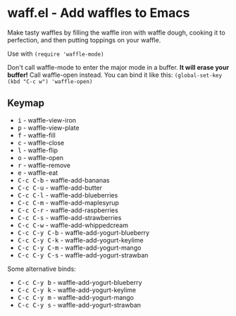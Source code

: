 # waff.el - Add waffles to Emacs

Make tasty waffles by filling the waffle iron with waffle dough, cooking it to perfection, and then putting toppings on your waffle.

Use with `(require 'waffle-mode)`

Don't call waffle-mode to enter the major mode in a buffer. **It will erase your buffer!**
Call waffle-open instead. You can bind it like this: `(global-set-key (kbd "C-c w") 'waffle-open)`

## Keymap
- <kbd>i</kbd> - waffle-view-iron                
- <kbd>p</kbd> - waffle-view-plate               
- <kbd>f</kbd> - waffle-fill                     
- <kbd>c</kbd> - waffle-close                    
- <kbd>l</kbd> - waffle-flip                     
- <kbd>o</kbd> - waffle-open                     
- <kbd>r</kbd> - waffle-remove                   
- <kbd>e</kbd> - waffle-eat                      
- <kbd>C-c C-b</kbd> - waffle-add-bananas              
- <kbd>C-c C-u</kbd> - waffle-add-butter               
- <kbd>C-c C-l</kbd> - waffle-add-blueberries          
- <kbd>C-c C-m</kbd> - waffle-add-maplesyrup           
- <kbd>C-c C-r</kbd> - waffle-add-raspberries          
- <kbd>C-c C-s</kbd> - waffle-add-strawberries         
- <kbd>C-c C-w</kbd> - waffle-add-whippedcream         
- <kbd>C-c C-y C-b</kbd> - waffle-add-yogurt-blueberry     
- <kbd>C-c C-y C-k</kbd> - waffle-add-yogurt-keylime       
- <kbd>C-c C-y C-m</kbd> - waffle-add-yogurt-mango         
- <kbd>C-c C-y C-s</kbd> - waffle-add-yogurt-strawban      

Some alternative binds:
- <kbd>C-c C-y b</kbd> - waffle-add-yogurt-blueberry
- <kbd>C-c C-y k</kbd> - waffle-add-yogurt-keylime
- <kbd>C-c C-y m</kbd> - waffle-add-yogurt-mango
- <kbd>C-c C-y s</kbd> - waffle-add-yogurt-strawban